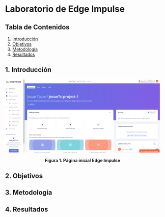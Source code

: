 # Laboratorio de Edge Impulse 

## Tabla de Contenidos

1. [Introducción](#1-introducción)
2. [Objetivos](#2-objetivos)
3. [Metodología](#3-metodología)
4. [Resultados](#4-resultados)


## 1. Introducción


<div align="center">
  <img src="ISB/Laboratorios/Lab11 - Edge Impulse/Josue Taipe/Imagenes/imagen1.png"><p>

  **Figura 1. Página inicial Edge Impulse**
  </p>
</div>

## 2. Objetivos


## 3. Metodología


## 4. Resultados
